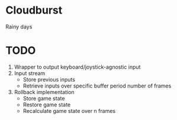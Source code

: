 # Cloudburst
Rainy days

# TODO
1. Wrapper to output keyboard/joystick-agnostic input
2. Input stream
	* Store previous inputs
	* Retrieve inputs over specific buffer period number of frames
3. Rollback implementation
	* Store game state
	* Restore game state
	* Recalculate game state over n frames